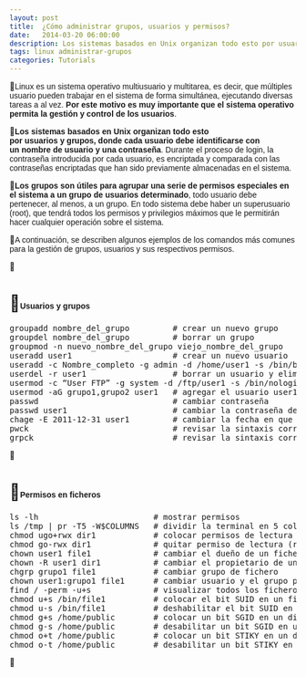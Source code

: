 ```yaml
---
layout: post
title:  ¿Cómo administrar grupos, usuarios y permisos?
date:   2014-03-20 06:00:00
description: Los sistemas basados en Unix organizan todo esto por usuarios y grupos, donde cada usuario debe identificarse con un nombre de usuario y una contraseña. Durante el proceso de login, la contraseña introducida por cada usuario, es encriptada y comparada con las contraseñas encriptadas que han sido previamente almacenadas en el sistema.
tags: linux administrar-grupos
categories: Tutorials
---
```

<p>
<span style="font-size:14px;"><span style="font-family:arial,helvetica,sans-serif;">Linux es un sistema operativo&nbsp;multiusuario y multitarea, es decir, que múltiples usuario pueden trabajar en el sistema de forma simultánea, ejecutando diversas tareas a al vez. <strong>Por este motivo es muy importante que el sistema operativo permita la gestión y control de los usuarios</strong>.</span></span></p>
<p>
<span style="font-family: arial, helvetica, sans-serif; font-size: 14px;"><strong>Los sistemas basados en Unix organizan todo esto por&nbsp;usuarios&nbsp;y&nbsp;grupos, donde cada usuario debe identificarse con un&nbsp;nombre de usuario&nbsp;y una&nbsp;contraseña</strong>. Durante el proceso de login, la contraseña introducida por cada usuario, es encriptada y comparada con las contraseñas encriptadas que han sido previamente almacenadas en el sistema.</span></p>

<p>
<span style="font-family: arial, helvetica, sans-serif; font-size: 14px;"><strong>Los&nbsp;grupos&nbsp;son útiles para agrupar una serie de permisos especiales en el sistema a un grupo de usuarios determinado</strong>, todo usuario debe pertenecer, al menos, a un grupo. En todo sistema debe haber un superusuario (root), que tendrá todos los permisos y privilegios máximos que le permitirán hacer cualquier operación sobre el sistema.</span></p>
<p>
<span style="font-family: arial, helvetica, sans-serif; font-size: 14px;">A continuación, se describen algunos ejemplos de los comandos más comunes para la gestión de grupos, usuarios y sus respectivos permisos.</span></p>
<p>
&nbsp;</p>
<h1>
<span style="font-size:14px;"><span style="font-family:arial,helvetica,sans-serif;">Usuarios y grupos</span></span></h1>
<pre>groupadd nombre_del_grupo         # crear un nuevo grupo
groupdel nombre_del_grupo         # borrar un grupo
groupmod -n nuevo_nombre_del_grupo viejo_nombre_del_grupo      # cambiar nombre de un grupo
useradd user1                     # crear un nuevo usuario
useradd -c Nombre_completo -g admin -d /home/user1 -s /bin/bash user1        # Crear un usuario user1 perteneciente al grupo admin
userdel -r user1                  # borrar un usuario y eliminar el directorio home
usermod -c “User FTP” -g system -d /ftp/user1 -s /bin/nologin user1         # cambiar atributos de usuario
usermod -aG grupo1,grupo2 user1   # agregar el usuario user1 a otros grupos existentes
passwd                            # cambiar contraseña
passwd user1                      # cambiar la contraseña de un usuario
chage -E 2011-12-31 user1         # cambiar la fecha en que una clave expira para el usuario
pwck                              # revisar la sintaxis correcta el formato de fichero de /etc/passwd y la existencia de usuarios
grpck                             # revisar la sintaxis correcta y el formato del fichero /etc/group y la existencia de grupos</pre>
<p>
&nbsp;</p>
<h1>
<span style="font-size:14px;"><span style="font-family:arial,helvetica,sans-serif;">Permisos en ficheros</span></span></h1>
<pre>ls -lh                        # mostrar permisos
ls /tmp | pr -T5 -W$COLUMNS   # dividir la terminal en 5 columnas
chmod ugo+rwx dir1            # colocar permisos de lectura (r), escritura (w) y ejecución (x) al propietario (u), al grupo (g) y a otros (o) sobre el directorio dir1
chmod go-rwx dir1             # quitar permiso de lectura (r), escritura (w) y ejecución (x) al grupo (g) y otros (o) sobre el directorio dir1
chown user1 file1             # cambiar el dueño de un fichero
chown -R user1 dir1           # cambiar el propietario de un directorio y de todos los ficheros y directorios contenidos dentro
chgrp grupo1 file1            # cambiar grupo de fichero
chown user1:grupo1 file1      # cambiar usuario y el grupo propietario de un fichero
find / -perm -u+s             # visualizar todos los ficheros del sistema con SUID configurado
chmod u+s /bin/file1          # colocar el bit SUID en un fichero binario. El usuario que corriendo ese fichero adquiere los mismos privilegios como dueño
chmod u-s /bin/file1          # deshabilitar el bit SUID en un fichero binario
chmod g+s /home/public        # colocar un bit SGID en un directorio, similar al SUID pero por directorio
chmod g-s /home/public        # desabilitar un bit SGID en un directorio
chmod o+t /home/public        # colocar un bit STIKY en un directorio. Permite el borrado de ficheros solamente a los dueños legítimos
chmod o-t /home/public        # desabilitar un bit STIKY en un directorio</pre>
<p>
&nbsp;</p>